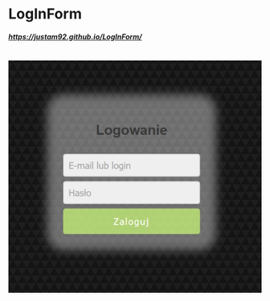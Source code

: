 # LogInForm

##### https://justam92.github.io/LogInForm/
# ![Log in Form image](https://github.com/justam92/LogInForm/blob/master/img/Log_in_Form_image.jpg)
